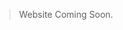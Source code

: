 <style>
  body {
    margin: auto 0;
  }
  main {
    margin: auto 0;
    max-width: unset;
  }
</style>
<div id=hero class="frontpage">
  <blockquote>Website Coming Soon.</blockquote>
</div>

<section>
  <div class="row">
    <div class="col">
     <h2></h2>
    </div>
  </div>
</section>
